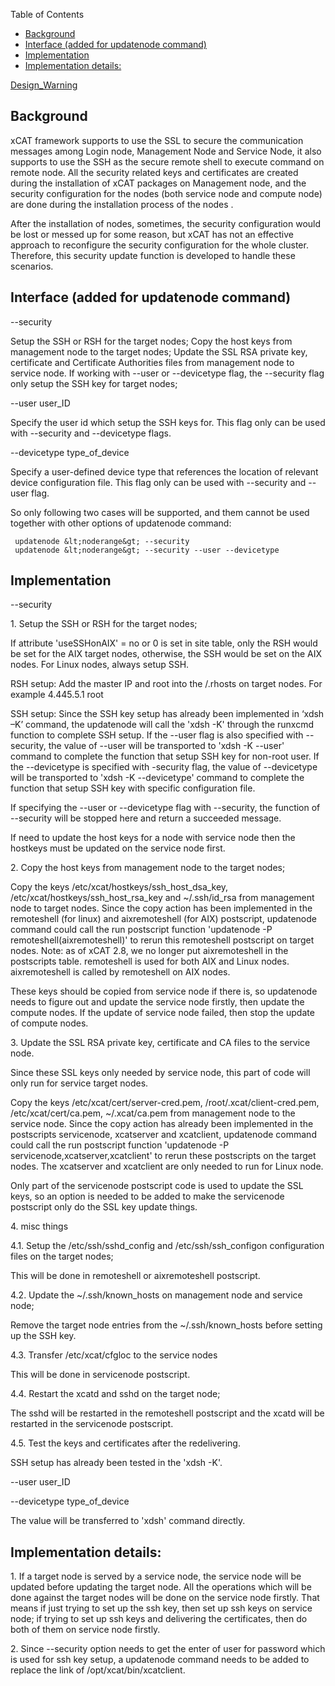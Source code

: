 <!-- START doctoc generated TOC please keep comment here to allow auto update -->
<!-- DON'T EDIT THIS SECTION, INSTEAD RE-RUN doctoc TO UPDATE -->
Table of Contents

- [Background](#background)
- [Interface (added for updatenode command)](#interface-added-for-updatenode-command)
- [Implementation](#implementation)
- [Implementation details:](#implementation-details)

<!-- END doctoc generated TOC please keep comment here to allow auto update -->

[Design_Warning](Design_Warning) 


## Background

xCAT framework supports to use the SSL to secure the communication messages among Login node, Management Node and Service Node, it also supports to use the SSH as the secure remote shell to execute command on remote node. All the security related keys and certificates are created during the installation of xCAT packages on Management node, and the security configuration for the nodes (both service node and compute node) are done during the installation process of the nodes . 

After the installation of nodes, sometimes, the security configuration would be lost or messed up for some reason, but xCAT has not an effective approach to reconfigure the security configuration for the whole cluster. Therefore, this security update function is developed to handle these scenarios. 

## Interface (added for updatenode command)

\--security 

Setup the SSH or RSH for the target nodes; Copy the host keys from management node to the target nodes; Update the SSL RSA private key, certificate and Certificate Authorities files from management node to service node. If working with --user or --devicetype flag, the --security flag only setup the SSH key for target nodes; 

\--user user_ID 

Specify the user id which setup the SSH keys for. This flag only can be used with --security and --devicetype flags. 

\--devicetype type_of_device 

Specify a user-defined device type that references the location of relevant device configuration file. This flag only can be used with --security and --user flag. 

So only following two cases will be supported, and them cannot be used together with other options of updatenode command: 
    
     updatenode &lt;noderange&gt; --security
     updatenode &lt;noderange&gt; --security --user --devicetype
    

## Implementation

\--security 

1\. Setup the SSH or RSH for the target nodes; 

If attribute 'useSSHonAIX' = no or 0 is set in site table, only the RSH would be set for the AIX target nodes, otherwise, the SSH would be set on the AIX nodes. For Linux nodes, always setup SSH. 

RSH setup: Add the master IP and root into the /.rhosts on target nodes. For example 4.445.5.1 root 

SSH setup: Since the SSH key setup has already been implemented in ‘xdsh –K’ command, the updatenode will call the 'xdsh -K' through the runxcmd function to complete SSH setup. If the --user flag is also specified with --security, the value of --user will be transported to 'xdsh -K --user' command to complete the function that setup SSH key for non-root user. If the --devicetype is specified with -security flag, the value of --devicetype will be transported to 'xdsh -K --devicetype' command to complete the function that setup SSH key with specific configuration file. 

If specifying the --user or --devicetype flag with --security, the function of --security will be stopped here and return a succeeded message. 

If need to update the host keys for a node with service node then the hostkeys must be updated on the service node first. 

2\. Copy the host keys from management node to the target nodes; 

Copy the keys /etc/xcat/hostkeys/ssh_host_dsa_key, /etc/xcat/hostkeys/ssh_host_rsa_key and ~/.ssh/id_rsa from management node to target nodes. Since the copy action has been implemented in the remoteshell (for linux) and aixremoteshell (for AIX) postscript, updatenode command could call the run postscript function 'updatenode -P remoteshell(aixremoteshell)' to rerun this remoteshell postscript on target nodes. Note: as of xCAT 2.8, we no longer put aixremoteshell in the postscripts table. remoteshell is used for both AIX and Linux nodes. aixremoteshell is called by remoteshell on AIX nodes. 

These keys should be copied from service node if there is, so updatenode needs to figure out and update the service node firstly, then update the compute nodes. If the update of service node failed, then stop the update of compute nodes. 

3\. Update the SSL RSA private key, certificate and CA files to the service node. 

Since these SSL keys only needed by service node, this part of code will only run for service target nodes. 

Copy the keys /etc/xcat/cert/server-cred.pem, /root/.xcat/client-cred.pem, /etc/xcat/cert/ca.pem, ~/.xcat/ca.pem from management node to the service node. Since the copy action has already been implemented in the postscripts servicenode, xcatserver and xcatclient, updatenode command could call the run postscript function 'updatenode -P servicenode,xcatserver,xcatclient' to rerun these postscripts on the target nodes. The xcatserver and xcatclient are only needed to run for Linux node. 

Only part of the servicenode postscript code is used to update the SSL keys, so an option is needed to be added to make the servicenode postscript only do the SSL key update things. 

4\. misc things 

4.1. Setup the /etc/ssh/sshd_config and /etc/ssh/ssh_configon configuration files on the target nodes; 

This will be done in remoteshell or aixremoteshell postscript. 

4.2. Update the ~/.ssh/known_hosts on management node and service node; 

Remove the target node entries from the ~/.ssh/known_hosts before setting up the SSH key. 

4.3. Transfer /etc/xcat/cfgloc to the service nodes 

This will be done in servicenode postscript. 

4.4. Restart the xcatd and sshd on the target node; 

The sshd will be restarted in the remoteshell postscript and the xcatd will be restarted in the servicenode postscript. 

4.5. Test the keys and certificates after the redelivering. 

SSH setup has already been tested in the 'xdsh -K'. 

\--user user_ID 

\--devicetype type_of_device 

The value will be transferred to 'xdsh' command directly. 

## Implementation details:

1\. If a target node is served by a service node, the service node will be updated before updating the target node. All the operations which will be done against the target nodes will be done on the service node firstly. That means if just trying to set up the ssh key, then set up ssh keys on service node; if trying to set up ssh keys and delivering the certificates, then do both of them on service node firstly. 

2\. Since --security option needs to get the enter of user for password which is used for ssh key setup, a updatenode command needs to be added to replace the link of /opt/xcat/bin/xcatclient. 
